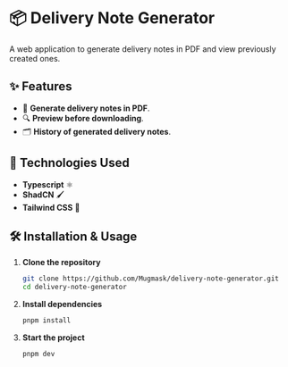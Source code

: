 # 📦 Delivery Note Generator

A web application to generate delivery notes in PDF and view previously created ones.

## ✨ Features

- 📄 **Generate delivery notes in PDF**.
- 🔍 **Preview before downloading**.
- 🗂️ **History of generated delivery notes**.

## 🚀 Technologies Used

- **Typescript** ⚛️
- **ShadCN** 🖌️
- **Tailwind CSS** 🎨

## 🛠 Installation & Usage

1. **Clone the repository**
   ```sh
   git clone https://github.com/Mugmask/delivery-note-generator.git
   cd delivery-note-generator
   ```
2. **Install dependencies**
   ```sh
   pnpm install
   ```
3. **Start the project**
   ```sh
   pnpm dev
   ```
